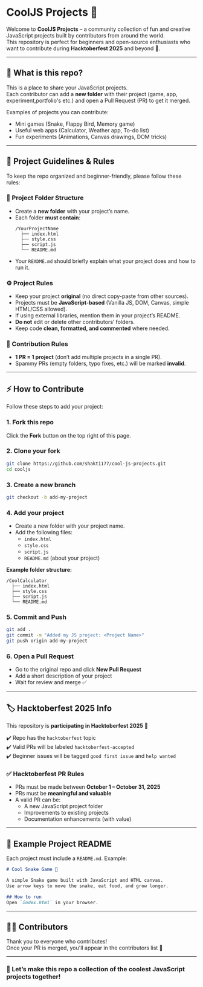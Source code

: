 # CoolJS Projects 🎉

Welcome to **CoolJS Projects** – a community collection of fun and creative JavaScript projects built by contributors from around the world.  
This repository is perfect for beginners and open-source enthusiasts who want to contribute during **Hacktoberfest 2025** and beyond 🚀.

---

## 📌 What is this repo?

This is a place to share your JavaScript projects.  
Each contributor can add a **new folder** with their project (game, app, experiment,portfolio's  etc.) and open a Pull Request (PR) to get it merged.

Examples of projects you can contribute:
- Mini games (Snake, Flappy Bird, Memory game)  
- Useful web apps (Calculator, Weather app, To-do list)  
- Fun experiments (Animations, Canvas drawings, DOM tricks)  

---

## 📜 Project Guidelines & Rules

To keep the repo organized and beginner-friendly, please follow these rules:

### 📁 Project Folder Structure
- Create a **new folder** with your project’s name.  
- Each folder **must contain**:
  ```
  /YourProjectName
    ├── index.html
    ├── style.css
    ├── script.js
    └── README.md
  ```
- Your `README.md` should briefly explain what your project does and how to run it.

### ⚙️ Project Rules
- Keep your project **original** (no direct copy-paste from other sources).  
- Projects must be **JavaScript-based** (Vanilla JS, DOM, Canvas, simple HTML/CSS allowed).  
- If using external libraries, mention them in your project’s README.  
- **Do not** edit or delete other contributors’ folders.  
- Keep code **clean, formatted, and commented** where needed.

### 🤝 Contribution Rules
- **1 PR = 1 project** (don’t add multiple projects in a single PR).  
- Spammy PRs (empty folders, typo fixes, etc.) will be marked **invalid**.  

---

## ⚡ How to Contribute

Follow these steps to add your project:

### 1. Fork this repo
Click the **Fork** button on the top right of this page.

### 2. Clone your fork
```bash
git clone https://github.com/shakti177/cool-js-projects.git
cd cooljs
```

### 3. Create a new branch
```bash
git checkout -b add-my-project
```

### 4. Add your project
- Create a new folder with your project name.  
- Add the following files:
  - `index.html`
  - `style.css`
  - `script.js`
  - `README.md` (about your project)

**Example folder structure:**
```
/CoolCalculator
  ├── index.html
  ├── style.css
  ├── script.js
  └── README.md
```

### 5. Commit and Push
```bash
git add .
git commit -m "Added my JS project: <Project Name>"
git push origin add-my-project
```

### 6. Open a Pull Request
- Go to the original repo and click **New Pull Request**  
- Add a short description of your project  
- Wait for review and merge ✅

---

## 🏷️ Hacktoberfest 2025 Info

This repository is **participating in Hacktoberfest 2025** 🎃

✔️ Repo has the `hacktoberfest` topic  
✔️ Valid PRs will be labeled `hacktoberfest-accepted`  
✔️ Beginner issues will be tagged `good first issue` and `help wanted`

### ✅ Hacktoberfest PR Rules
- PRs must be made between **October 1 – October 31, 2025**  
- PRs must be **meaningful and valuable**  
- A valid PR can be:
  - A new JavaScript project folder  
  - Improvements to existing projects  
  - Documentation enhancements (with value)

---

## 📁 Example Project README

Each project must include a `README.md`. Example:

```markdown
# Cool Snake Game 🐍

A simple Snake game built with JavaScript and HTML canvas.  
Use arrow keys to move the snake, eat food, and grow longer.

## How to run
Open `index.html` in your browser.
```

---

## 👩‍💻 Contributors

Thank you to everyone who contributes!  
Once your PR is merged, you'll appear in the contributors list 🚀

---

### 🌟 Let’s make this repo a collection of the **coolest JavaScript projects** together!
